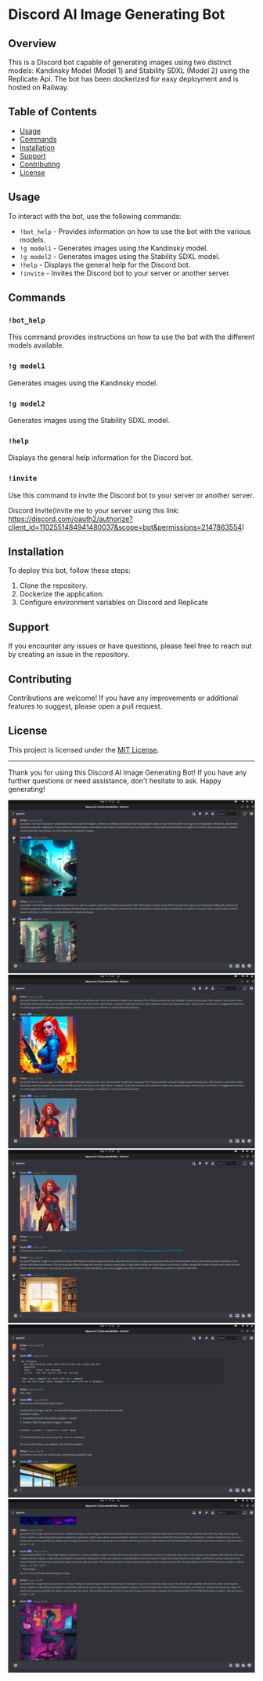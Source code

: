 # Discord AI Image Generating Bot

## Overview

This is a Discord bot capable of generating images using two distinct models: Kandinsky Model (Model 1) and Stability SDXL (Model 2) using the Replicate Api. The bot has been dockerized for easy deployment and is hosted on Railway.

## Table of Contents

- [Usage](#usage)
- [Commands](#commands)
- [Installation](#installation)
- [Support](#support)
- [Contributing](#contributing)
- [License](#license)

## Usage

To interact with the bot, use the following commands:

- `!bot_help` - Provides information on how to use the bot with the various models.
- `!g model1` - Generates images using the Kandinsky model.
- `!g model2` - Generates images using the Stability SDXL model.
- `!help` - Displays the general help for the Discord bot.
- `!invite` - Invites the Discord bot to your server or another server.

## Commands

### `!bot_help`

This command provides instructions on how to use the bot with the different models available.

### `!g model1`

Generates images using the Kandinsky model.

### `!g model2`

Generates images using the Stability SDXL model.

### `!help`

Displays the general help information for the Discord bot.

### `!invite`

Use this command to invite the Discord bot to your server or another server.

Discord Invite(Invite me to your server using this link: https://discord.com/oauth2/authorize?client_id=1102551484941480037&scope=bot&permissions=2147863554)




## Installation

To deploy this bot, follow these steps:

1. Clone the repository.
2. Dockerize the application.
3. Configure environment variables on Discord and Replicate

## Support

If you encounter any issues or have questions, please feel free to reach out by creating an issue in the repository.

## Contributing

Contributions are welcome! If you have any improvements or additional features to suggest, please open a pull request.

## License

This project is licensed under the [MIT License](LICENSE).

---

Thank you for using this Discord AI Image Generating Bot! If you have any further questions or need assistance, don't hesitate to ask. Happy generating!

![Screenshot 1](screenshot/discord-screenshot-1.png)
![Screenshot 2](screenshot/discord-screenshot-2.png)
![Screenshot 3](screenshot/discord-screenshot-3.png)
![Screenshot 4](screenshot/discord-screenshot-4.png)
![Screenshot 5](screenshot/discord-screenshot-5.png)




